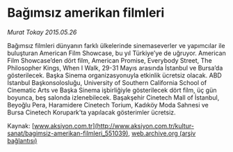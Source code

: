 # Bağımsız amerikan filmleri

*Murat Tokay 2015.05.26*

<div class="pNewsDetailMainContent ctx_content" itemprop="articleBody">
 <p>
  Bağımsız filmleri dünyanın farklı ülkelerinde sinemaseverler ve yapımcılar ile buluşturan American Film Showcase, bu yıl Türkiye’ye de uğruyor. American Film Showcase’den dört film, American Promise, Everybody Street, The Philosopher Kings, When I Walk, 29-31 Mayıs arasında İstanbul ve Bursa’da gösterilecek. Başka Sinema organizasyonuyla etkinlik ücretsiz olacak. ABD İstanbul Başkonsolosluğu, University of Southern California School of Cinematic Arts ve Başka Sinema işbirliğiyle gösterilecek dört film, üç gün boyunca, beş salonda izlenebilecek. Başakşehir Cinetech Mall of İstanbul, Beyoğlu Pera, Haramidere Cinetech Torium, Kadıköy Moda Sahnesi ve Bursa Cinetech Korupark’ta yapılacak gösterimler ücretsiz.
 </p>
</div>


Kaynak: [www.aksiyon.com.tr](http://www.aksiyon.com.tr/kultur-sanat/bagimsiz-amerikan-filmleri_551039), [web.archive.org (arşiv bağlantısı)](http://web.archive.org/web/20151214164020/http://www.aksiyon.com.tr/kultur-sanat/bagimsiz-amerikan-filmleri_551039)

